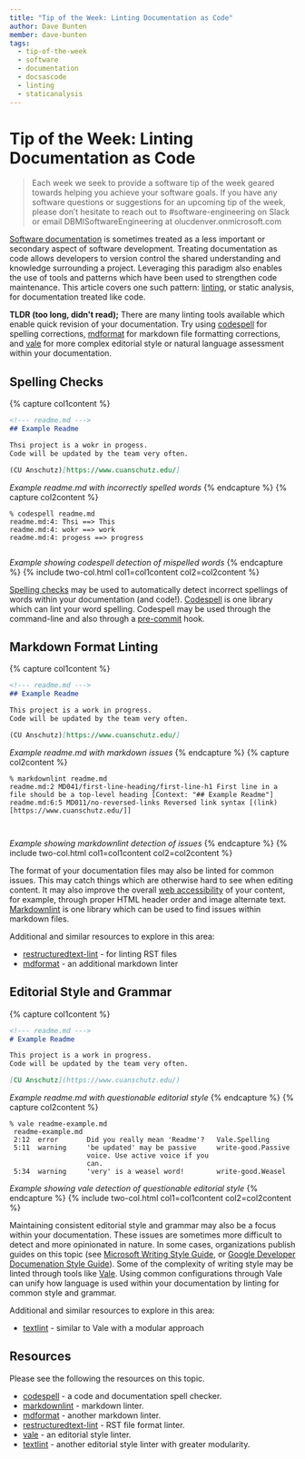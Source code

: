 ```yaml
---
title: "Tip of the Week: Linting Documentation as Code"
author: Dave Bunten
member: dave-bunten
tags:
  - tip-of-the-week
  - software
  - documentation
  - docsascode
  - linting
  - staticanalysis
---
```


# Tip of the Week: Linting Documentation as Code

> Each week we seek to provide a software tip of the week geared towards helping you achieve your software goals. If you have any software questions or suggestions for an upcoming tip of the week, please don’t hesitate to reach out to #software-engineering on Slack or email DBMISoftwareEngineering at olucdenver.onmicrosoft.com

[Software documentation](https://en.wikipedia.org/wiki/Software_documentation) is sometimes treated as a less important or secondary aspect of software development. Treating documentation as code allows developers to version control the shared understanding and knowledge surrounding a project. Leveraging this paradigm also enables the use of tools and patterns which have been used to strengthen code maintenance. This article covers one such pattern: [linting](https://en.wikipedia.org/wiki/Lint_(software)), or static analysis, for documentation treated like code.

__TLDR (too long, didn't read);__
There are many linting tools available which enable quick revision of your documentation. Try using [codespell](https://github.com/codespell-project/codespell) for spelling corrections, [mdformat](https://github.com/executablebooks/mdformat) for markdown file formatting corrections, and [vale](https://vale.sh/) for more complex editorial style or natural language assessment within your documentation.

## Spelling Checks

{% capture col1content %}

```markdown
<!--- readme.md --->
## Example Readme

Thsi project is a wokr in progess.
Code will be updated by the team very often.

(CU Anschutz)[https://www.cuanschutz.edu/]
```

_Example readme.md with incorrectly spelled words_
{% endcapture %}
{% capture col2content %}

```console
% codespell readme.md
readme.md:4: Thsi ==> This
readme.md:4: wokr ==> work
readme.md:4: progess ==> progress


```

_Example showing codespell detection of mispelled words_
{% endcapture %}
{% include two-col.html col1=col1content col2=col2content %}

[Spelling checks](https://en.wikipedia.org/wiki/Spell_checker) may be used to automatically detect incorrect spellings of words within your documentation (and code!). [Codespell](https://github.com/codespell-project/codespell) is one library which can lint your word spelling. Codespell may be used through the command-line and also through a [pre-commit](https://pre-commit.com/index.html) hook.

## Markdown Format Linting

{% capture col1content %}

```markdown
<!--- readme.md --->
## Example Readme

This project is a work in progress.
Code will be updated by the team very often.

(CU Anschutz)[https://www.cuanschutz.edu/]
```

_Example readme.md with markdown issues_
{% endcapture %}
{% capture col2content %}

```console
% markdownlint readme.md
readme.md:2 MD041/first-line-heading/first-line-h1 First line in a file should be a top-level heading [Context: "## Example Readme"]
readme.md:6:5 MD011/no-reversed-links Reversed link syntax [(link)[https://www.cuanschutz.edu/]]



```

_Example showing markdownlint detection of issues_
{% endcapture %}
{% include two-col.html col1=col1content col2=col2content %}

The format of your documentation files may also be linted for common issues. This may catch things which are otherwise hard to see when editing content. It may also improve the overall [web accessibility](https://en.wikipedia.org/wiki/Web_accessibility) of your content, for example, through proper HTML header order and image alternate text. [Markdownlint](https://github.com/markdownlint/markdownlint) is one library which can be used to find issues within markdown files.

Additional and similar resources to explore in this area:

- [restructuredtext-lint](https://github.com/twolfson/restructuredtext-lint) - for linting RST files
- [mdformat](https://github.com/executablebooks/mdformat) - an additional markdown linter

## Editorial Style and Grammar

{% capture col1content %}

```markdown
<!--- readme.md --->
# Example Readme

This project is a work in progress.
Code will be updated by the team very often.

[CU Anschutz](https://www.cuanschutz.edu/)
```

_Example readme.md with questionable editorial style_
{% endcapture %}
{% capture col2content %}

```console
% vale readme-example.md
 readme-example.md
 2:12  error       Did you really mean 'Readme'?   Vale.Spelling
 5:11  warning     'be updated' may be passive     write-good.Passive
                   voice. Use active voice if you
                   can.
 5:34  warning     'very' is a weasel word!        write-good.Weasel
```

_Example showing vale detection of questionable editorial style_
{% endcapture %}
{% include two-col.html col1=col1content col2=col2content %}

Maintaining consistent editorial style and grammar may also be a focus within your documentation. These issues are sometimes more difficult to detect and more opinionated in nature. In some cases, organizations publish guides on this topic (see [Microsoft Writing Style Guide](https://learn.microsoft.com/en-us/style-guide/welcome/), or [Google Developer Documenation Style Guide](https://developers.google.com/style)). Some of the complexity of writing style may be linted through tools like [Vale](https://vale.sh/). Using common configurations through Vale can unify how language is used within your documentation by linting for common style and grammar.

Additional and similar resources to explore in this area:

- [textlint](https://textlint.github.io/) - similar to Vale with a modular approach

## Resources

Please see the following the resources on this topic.

- [codespell](https://github.com/codespell-project/codespell) - a code and documentation spell checker.
- [markdownlint](https://github.com/markdownlint/markdownlint) - markdown linter.
- [mdformat](https://github.com/executablebooks/mdformat) - another markdown linter.
- [restructuredtext-lint](https://github.com/twolfson/restructuredtext-lint) - RST file format linter.
- [vale](https://vale.sh/) - an editorial style linter.
- [textlint](https://textlint.github.io/) - another editorial style linter with greater modularity.
